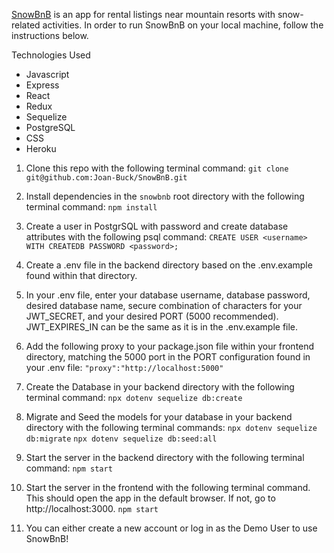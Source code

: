 [SnowBnB](url) is an app for rental listings near mountain resorts with snow-related activities. In order to run SnowBnB on your local machine, follow the instructions below.

Technologies Used
* Javascript
* Express
* React
* Redux
* Sequelize
* PostgreSQL
* CSS
* Heroku

1. Clone this repo with the following terminal command:
    `git clone git@github.com:Joan-Buck/SnowBnB.git`

2. Install dependencies in the `snowbnb` root directory with the following terminal command:
    `npm install`

3. Create a user in PostgrSQL with password and create database attributes with the following psql command:
    `CREATE USER <username> WITH CREATEDB PASSWORD <password>;`

4. Create a .env file in the backend directory based on the .env.example found within that directory.

5. In your .env file, enter your database username, database password, desired database name, secure combination of characters for your JWT_SECRET, and your desired PORT (5000 recommended). JWT_EXPIRES_IN can be the same as it is in the .env.example file.

6. Add the following proxy to your package.json file within your frontend directory, matching the 5000 port in the PORT configuration found in your .env file:
    `"proxy":"http://localhost:5000"`

7. Create the Database in your backend directory with the following terminal command:
    `npx dotenv sequelize db:create`

8. Migrate and Seed the models for your database in your backend directory with the following terminal commands:
    `npx dotenv sequelize db:migrate`
    `npx dotenv sequelize db:seed:all`

9. Start the server in the backend directory with the following terminal command:
    `npm start`

10. Start the server in the frontend with the following terminal command. This should open the app in the default browser. If not, go to http://localhost:3000.
    `npm start`

11. You can either create a new account or log in as the Demo User to use SnowBnB!
